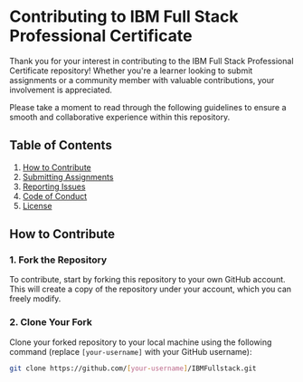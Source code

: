 # Contributing to IBM Full Stack Professional Certificate

Thank you for your interest in contributing to the IBM Full Stack Professional Certificate repository! Whether you're a learner looking to submit assignments or a community member with valuable contributions, your involvement is appreciated.

Please take a moment to read through the following guidelines to ensure a smooth and collaborative experience within this repository.

## Table of Contents

1. [How to Contribute](#how-to-contribute)
2. [Submitting Assignments](#submitting-assignments)
3. [Reporting Issues](#reporting-issues)
4. [Code of Conduct](CODE_OF_CONDUCT.md)
5. [License](LICENSE.md)

## How to Contribute

### 1. Fork the Repository

To contribute, start by forking this repository to your own GitHub account. This will create a copy of the repository under your account, which you can freely modify.

### 2. Clone Your Fork

Clone your forked repository to your local machine using the following command (replace `[your-username]` with your GitHub username):

```bash
git clone https://github.com/[your-username]/IBMFullstack.git
